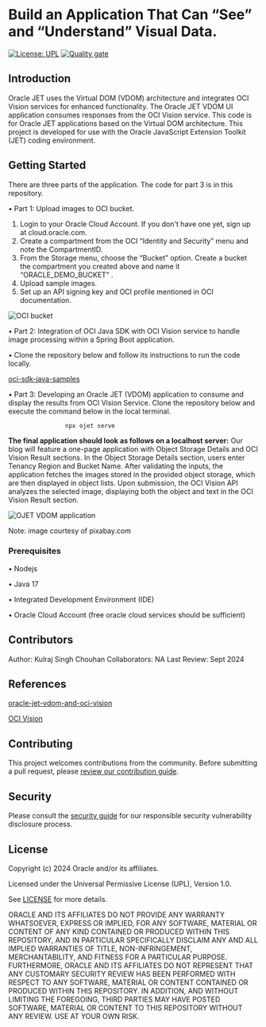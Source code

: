 # Build an Application That Can “See” and “Understand” Visual Data.

[![License: UPL](https://img.shields.io/badge/license-UPL-green)](https://img.shields.io/badge/license-UPL-green) [![Quality gate](https://sonarcloud.io/api/project_badges/quality_gate?project=oracle-devrel_test)](https://sonarcloud.io/dashboard?id=oracle-devrel_test)



## Introduction
Oracle JET uses the Virtual DOM (VDOM) architecture and integrates OCI Vision services for enhanced functionality. The Oracle JET VDOM UI application consumes responses from the OCI Vision service. This code is for Oracle JET applications based on the Virtual DOM architecture. This project is developed for use with the Oracle JavaScript Extension Toolkit (JET) coding environment.


## Getting Started

There are three parts of the application. The code for part 3 is in this repository.

• Part 1: Upload  images to OCI bucket.

1.	Login to your Oracle Cloud Account. If you don't have one yet, sign up at cloud.oracle.com.
2.	Create a compartment from the OCI “Identity and Security” menu and note the CompartmentID.
3.	From the Storage menu, choose the “Bucket” option. Create a bucket the compartment you created above and name it “ORACLE_DEMO_BUCKET” .
4.	Upload sample images.
5.	Set up an API signing key and OCI profile mentioned in  OCI documentation.

![OCI bucket](https://github.com/user-attachments/assets/d9e29dce-2088-4dc3-9b20-c3b65c0f74e5)

    
• Part 2: Integration of OCI Java SDK with OCI Vision service to handle image processing within a Spring Boot application. 

  •	Clone the repository below and follow its instructions to run the code locally.
  
[oci-sdk-java-samples](https://github.com/user-attachments/assets/c12954b7-56b5-4c86-b680-2625364ed1fb)


• Part 3: Developing an Oracle JET (VDOM) application to consume and display the results from OCI Vision Service.
	Clone the repository below and execute the command below in the local terminal.
    
        
                    npx ojet serve
**The final application should look as follows on a localhost server:**
Our blog will feature a one-page application with Object Storage Details and OCI Vision Result sections. In the Object Storage Details section, users enter Tenancy Region and Bucket Name. After validating the inputs, the application fetches the images stored in the provided object storage, which are then displayed in object lists. Upon submission, the OCI Vision API analyzes the selected image, displaying both the object and text in the OCI Vision Result section.

![OJET VDOM application](https://github.com/user-attachments/assets/c12954b7-56b5-4c86-b680-2625364ed1fb)


Note: image courtesy of pixabay.com

### Prerequisites


•	Nodejs

•	Java 17

•	Integrated Development Environment (IDE)

•	Oracle Cloud Account (free oracle cloud services should be sufficient)



## Contributors
Author: Kulraj Singh Chouhan
Collaborators: NA
Last Review: Sept 2024

## References
[oracle-jet-vdom-and-oci-vision](https://blogs.oracle.com/developers/post/oracle-jet-vdom-and-oci-vision)

[OCI Vision ](https://docs.oracle.com/en/solutions/ai-vision-extract-data/index.html#GUID-FA774176-6223-4E78-89D0-887BB6BCA4E4)

## Contributing
<!-- If your project has specific contribution requirements, update the
    CONTRIBUTING.md file to ensure those requirements are clearly explained. -->

This project welcomes contributions from the community. Before submitting a pull
request, please [review our contribution guide](./CONTRIBUTING.md).

## Security

Please consult the [security guide](./SECURITY.md) for our responsible security
vulnerability disclosure process.

## License
Copyright (c) 2024 Oracle and/or its affiliates.

Licensed under the Universal Permissive License (UPL), Version 1.0.

See [LICENSE](LICENSE.txt) for more details.

ORACLE AND ITS AFFILIATES DO NOT PROVIDE ANY WARRANTY WHATSOEVER, EXPRESS OR IMPLIED, FOR ANY SOFTWARE, MATERIAL OR CONTENT OF ANY KIND CONTAINED OR PRODUCED WITHIN THIS REPOSITORY, AND IN PARTICULAR SPECIFICALLY DISCLAIM ANY AND ALL IMPLIED WARRANTIES OF TITLE, NON-INFRINGEMENT, MERCHANTABILITY, AND FITNESS FOR A PARTICULAR PURPOSE.  FURTHERMORE, ORACLE AND ITS AFFILIATES DO NOT REPRESENT THAT ANY CUSTOMARY SECURITY REVIEW HAS BEEN PERFORMED WITH RESPECT TO ANY SOFTWARE, MATERIAL OR CONTENT CONTAINED OR PRODUCED WITHIN THIS REPOSITORY. IN ADDITION, AND WITHOUT LIMITING THE FOREGOING, THIRD PARTIES MAY HAVE POSTED SOFTWARE, MATERIAL OR CONTENT TO THIS REPOSITORY WITHOUT ANY REVIEW. USE AT YOUR OWN RISK. 
